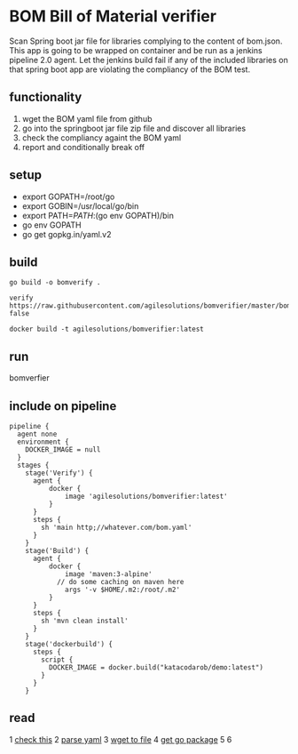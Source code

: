 # BOM Bill of Material verifier
Scan Spring boot jar file for libraries complying to the content of bom.json. This app is going to be wrapped on container and be run as a jenkins pipeline 2.0 agent.
Let the jenkins build fail if any of the included libraries on that spring boot app are violating the compliancy of the BOM test.
## functionality

1. wget the BOM yaml file from github
2. go into the springboot jar file zip file and discover all libraries
3. check the compliancy againt the BOM yaml
4. report and conditionally break off

## setup

* export GOPATH=/root/go
* export GOBIN=/usr/local/go/bin
* export PATH=$PATH:$(go env GOPATH)/bin
* go env GOPATH
* go get gopkg.in/yaml.v2

## build

```
go build -o bomverify .

verify https://raw.githubusercontent.com/agilesolutions/bomverifier/master/bom.yaml false

docker build -t agilesolutions/bomverifier:latest
```

## run
bomverfier <URL bom.json>

## include on pipeline

```
pipeline {
  agent none
  environment {
    DOCKER_IMAGE = null
  }
  stages {
    stage('Verify') {
      agent {
          docker {
              image 'agilesolutions/bomverifier:latest'
          }
      }
      steps {
        sh 'main http;//whatever.com/bom.yaml'
      }
    }
    stage('Build') {
      agent {
          docker {
              image 'maven:3-alpine'
            // do some caching on maven here
              args '-v $HOME/.m2:/root/.m2'
          }
      }
      steps {
        sh 'mvn clean install'
      }
    }
    stage('dockerbuild') {
      steps {
        script {
          DOCKER_IMAGE = docker.build("katacodarob/demo:latest")
        }
      }
    }
```


## read

1 [check this](https://www.callicoder.com/docker-golang-image-container-example/)
2 [parse yaml](https://stackoverflow.com/questions/28682439/go-parse-yaml-file/28683173)
3 [wget to file](https://stackoverflow.com/questions/11692860/how-can-i-efficiently-download-a-large-file-using-go)
4 [get go package](https://gopkg.in/yaml.v2)
5 []()
6 []()

